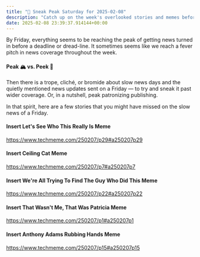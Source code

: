 ```yaml
---
title: "🔮 Sneak Peak Saturday for 2025-02-08"
description: "Catch up on the week's overlooked stories and memes before the weekend rush!"
date: 2025-02-08 23:39:37.914144+00:00
---
```


<!-- buttondown-editor-mode: fancy --><p>By Friday, everything seems to be reaching the peak of getting news turned in before a deadline or dread-line. It sometimes seems like we reach a fever pitch in news coverage throughout the week.</p><h4>Peak 🏔️ vs. Peek 👀</h4><p>Then there is a trope, cliché, or bromide about slow news days and the quietly mentioned news updates sent on a Friday — to try and sneak it past wider coverage. Or, in a nutshell, peak patronizing publishing.</p><p>In that spirit, here are a few stories that you might have missed on the slow news of a Friday.</p><h4>Insert Let's See Who This Really Is Meme</h4><p><a target="_blank" rel="noopener noreferrer nofollow" href="https://www.techmeme.com/250207/p29#a250207p29">https://www.techmeme.com/250207/p29#a250207p29</a></p><h4>Insert Ceiling Cat Meme</h4><p><a target="_blank" rel="noopener noreferrer nofollow" href="https://www.techmeme.com/250207/p7#a250207p7">https://www.techmeme.com/250207/p7#a250207p7</a></p><h4>Insert We're All Trying To Find The Guy Who Did This Meme</h4><p><a target="_blank" rel="noopener noreferrer nofollow" href="https://www.techmeme.com/250207/p22#a250207p22">https://www.techmeme.com/250207/p22#a250207p22</a></p><h4>Insert That Wasn't Me, That Was Patricia Meme</h4><p><a target="_blank" rel="noopener noreferrer nofollow" href="https://www.techmeme.com/250207/p1#a250207p1">https://www.techmeme.com/250207/p1#a250207p1</a></p><h4>Insert Anthony Adams Rubbing Hands Meme</h4><p><a target="_blank" rel="noopener noreferrer nofollow" href="https://www.techmeme.com/250207/p15#a250207p15">https://www.techmeme.com/250207/p15#a250207p15</a></p>